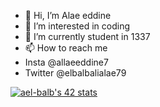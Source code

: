 - 👋 Hi, I’m Alae eddine
- 👀 I’m interested in coding
- 🌱 I’m currently student in 1337
- 📫 How to reach me 
- Insta @allaeeddine7
- Twitter @elbalbalialae79

[![ael-balb's 42 stats](https://badge.mediaplus.ma/binary/ael-balb)](https://github.com/oakoudad/badge42)

<!---
ael-balb/ael-balb is a ✨ special ✨ repository because its `README.md` (this file) appears on your GitHub profile.
You can click the Preview link to take a look at your changes.
--->
